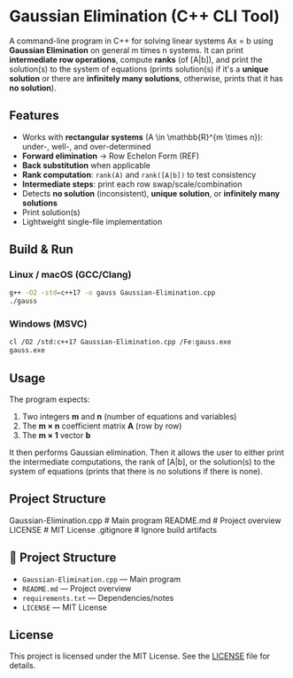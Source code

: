 # Gaussian Elimination (C++ CLI Tool)

A command-line program in C++ for solving linear systems Ax = b using **Gaussian Elimination** on general
m times n systems. It can print **intermediate row operations**, compute **ranks** (of [A|b]),
and print the solution(s) to the system of equations (prints solution(s) if it's a **unique solution** or there are **infinitely many solutions**, otherwise, prints that it has **no solution**).

## Features
- Works with **rectangular systems** \(A \in \mathbb{R}^{m \times n}\): under-, well-, and over-determined
- **Forward elimination** → Row Echelon Form (REF)
- **Back substitution** when applicable
- **Rank computation**: `rank(A)` and `rank([A|b])` to test consistency
- **Intermediate steps**: print each row swap/scale/combination
- Detects **no solution** (inconsistent), **unique solution**, or **infinitely many solutions**
- Print solution(s)
- Lightweight single-file implementation

## Build & Run

### Linux / macOS (GCC/Clang)
```bash
g++ -O2 -std=c++17 -o gauss Gaussian-Elimination.cpp
./gauss
```

### Windows (MSVC)
```bash
cl /O2 /std:c++17 Gaussian-Elimination.cpp /Fe:gauss.exe
gauss.exe
```

## Usage

The program expects:
1. Two integers **m** and **n** (number of equations and variables)  
2. The **m × n** coefficient matrix **A** (row by row)  
3. The **m × 1** vector **b**

It then performs Gaussian elimination. Then it allows the user to either print the intermediate computations, the rank of [A|b], or the solution(s) to the system of equations (prints that there is no solutions if there is none).

## Project Structure
Gaussian-Elimination.cpp # Main program
README.md # Project overview
LICENSE # MIT License
.gitignore # Ignore build artifacts

## 📂 Project Structure
- `Gaussian-Elimination.cpp` — Main program
- `README.md` — Project overview
- `requirements.txt` — Dependencies/notes
- `LICENSE` — MIT License

## License
This project is licensed under the MIT License. See the [LICENSE](LICENSE) file for details.


